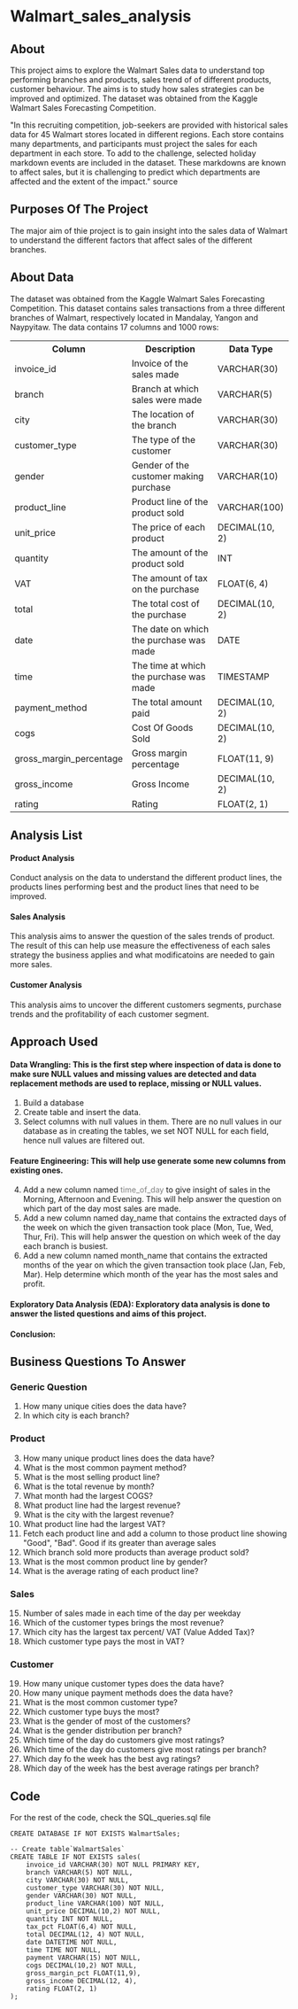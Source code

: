 # Walmart_sales_analysis

## About

This project aims to explore the Walmart Sales data to understand top performing branches and products, sales trend of of different products, customer behaviour. The aims is to study how sales strategies can be improved and optimized. The dataset was obtained from the Kaggle Walmart Sales Forecasting Competition.

"In this recruiting competition, job-seekers are provided with historical sales data for 45 Walmart stores located in different regions. Each store contains many departments, and participants must project the sales for each department in each store. To add to the challenge, selected holiday markdown events are included in the dataset. These markdowns are known to affect sales, but it is challenging to predict which departments are affected and the extent of the impact." source



## Purposes Of The Project

The major aim of thie project is to gain insight into the sales data of Walmart to understand the different factors that affect sales of the different branches.

## About Data

The dataset was obtained from the Kaggle Walmart Sales Forecasting Competition. This dataset contains sales transactions from a three different branches of Walmart, respectively located in Mandalay, Yangon and Naypyitaw. The data contains 17 columns and 1000 rows:


<table>
    <tr>
        <th>Column</th>
        <th>Description</th>
        <th>Data Type</th>
    </tr>
    <tr>
        <td>invoice_id</td>
        <td>Invoice of the sales made</td>
        <td>VARCHAR(30)</td>
    </tr>
    <tr>
        <td>branch</td>
        <td>Branch at which sales were made</td>
        <td>VARCHAR(5)</td>
    </tr>
    <tr>
        <td>city</td>
        <td>The location of the branch</td>
        <td>VARCHAR(30)</td>
    </tr>
    <tr>
        <td>customer_type</td>
        <td>The type of the customer</td>
        <td>VARCHAR(30)</td>
    </tr>
    <tr>
        <td>gender</td>
        <td>Gender of the customer making purchase</td>
        <td>VARCHAR(10)</td>
    </tr>
    <tr>
        <td>product_line</td>
        <td>Product line of the product sold</td>
        <td>VARCHAR(100)</td>
    </tr>
    <tr>
        <td>unit_price</td>
        <td>The price of each product</td>
        <td>DECIMAL(10, 2)</td>
    </tr>
    <tr>
        <td>quantity</td>
        <td>The amount of the product sold</td>
        <td>INT</td>
    </tr>
    <tr>
        <td>VAT</td>
        <td>The amount of tax on the purchase</td>
        <td>FLOAT(6, 4)</td>
    </tr>
    <tr>
        <td>total</td>
        <td>The total cost of the purchase</td>
        <td>DECIMAL(10, 2)</td>
    </tr>
    <tr>
        <td>date</td>
        <td>The date on which the purchase was made</td>
        <td>DATE</td>
    </tr>
    <tr>
        <td>time</td>
        <td>The time at which the purchase was made</td>
        <td>TIMESTAMP</td>
    </tr>
    <tr>
        <td>payment_method</td>
        <td>The total amount paid</td>
        <td>DECIMAL(10, 2)</td>
    </tr>
    <tr>
        <td>cogs</td>
        <td>Cost Of Goods Sold</td>
        <td>DECIMAL(10, 2)</td>
    </tr>
    <tr>
        <td>gross_margin_percentage</td>
        <td>Gross margin percentage</td>
        <td>FLOAT(11, 9)</td>
    </tr>
    <tr>
        <td>gross_income</td>
        <td>Gross Income</td>
        <td>DECIMAL(10, 2)</td>
    </tr>
    <tr>
        <td>rating</td>
        <td>Rating</td>
        <td>FLOAT(2, 1)</td>
    </tr>
</table>



## Analysis List

#### Product Analysis
Conduct analysis on the data to understand the different product lines, the products lines performing best and the product lines that need to be improved.

#### Sales Analysis
This analysis aims to answer the question of the sales trends of product. The result of this can help use measure the effectiveness of each sales strategy the business applies and what modificatoins are needed to gain more sales.

#### Customer Analysis
This analysis aims to uncover the different customers segments, purchase trends and the profitability of each customer segment.


## Approach Used

#### Data Wrangling: This is the first step where inspection of data is done to make sure NULL values and missing values are detected and data replacement methods are used to replace, missing or NULL values.

1. Build a database
2. Create table and insert the data.
3. Select columns with null values in them. There are no null values in our database as in creating the tables, we set NOT NULL for each field, hence null values are filtered out.

#### Feature Engineering: This will help use generate some new columns from existing ones.



4. Add a new column named  <span style="color:grey">
time_of_day
</span>to give insight of sales in the Morning, Afternoon and Evening. This will help answer the question on which part of the day most sales are made.
5. Add a new column named day_name that contains the extracted days of the week on which the given transaction took place (Mon, Tue, Wed, Thur, Fri). This will help answer the question on which week of the day each branch is busiest.
6. Add a new column named month_name that contains the extracted months of the year on which the given transaction took place (Jan, Feb, Mar). Help determine which month of the year has the most sales and profit.
   
#### Exploratory Data Analysis (EDA): Exploratory data analysis is done to answer the listed questions and aims of this project.

#### Conclusion:


## Business Questions To Answer

### Generic Question

1. How many unique cities does the data have?
2. In which city is each branch?


### Product

3. How many unique product lines does the data have?
4. What is the most common payment method?
5. What is the most selling product line?
6. What is the total revenue by month?
7. What month had the largest COGS?
8. What product line had the largest revenue?
9. What is the city with the largest revenue?
10. What product line had the largest VAT?
11. Fetch each product line and add a column to those product line showing "Good", "Bad". Good if its greater than average sales
12. Which branch sold more products than average product sold?
13. What is the most common product line by gender?
14. What is the average rating of each product line?


### Sales

15. Number of sales made in each time of the day per weekday
16. Which of the customer types brings the most revenue?
17. Which city has the largest tax percent/ VAT (Value Added Tax)?
18. Which customer type pays the most in VAT?

    
### Customer

19. How many unique customer types does the data have?
20. How many unique payment methods does the data have?
21. What is the most common customer type?
22. Which customer type buys the most?
23. What is the gender of most of the customers?
24. What is the gender distribution per branch?
25. Which time of the day do customers give most ratings?
26. Which time of the day do customers give most ratings per branch?
27. Which day fo the week has the best avg ratings?
28. Which day of the week has the best average ratings per branch?


## Code

For the rest of the code, check the SQL_queries.sql file

``` -- Create database
CREATE DATABASE IF NOT EXISTS WalmartSales;

-- Create table`WalmartSales`
CREATE TABLE IF NOT EXISTS sales(
	invoice_id VARCHAR(30) NOT NULL PRIMARY KEY,
    branch VARCHAR(5) NOT NULL,
    city VARCHAR(30) NOT NULL,
    customer_type VARCHAR(30) NOT NULL,
    gender VARCHAR(30) NOT NULL,
    product_line VARCHAR(100) NOT NULL,
    unit_price DECIMAL(10,2) NOT NULL,
    quantity INT NOT NULL,
    tax_pct FLOAT(6,4) NOT NULL,
    total DECIMAL(12, 4) NOT NULL,
    date DATETIME NOT NULL,
    time TIME NOT NULL,
    payment VARCHAR(15) NOT NULL,
    cogs DECIMAL(10,2) NOT NULL,
    gross_margin_pct FLOAT(11,9),
    gross_income DECIMAL(12, 4),
    rating FLOAT(2, 1)
);



